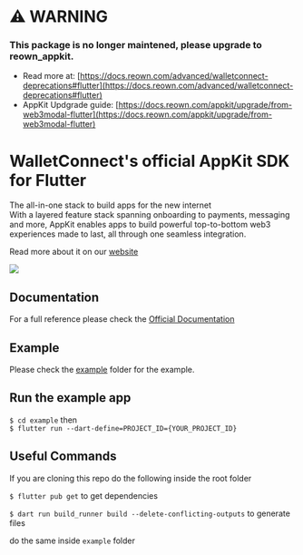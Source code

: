 # ⚠️ WARNING

### This package is no longer maintened, please upgrade to reown_appkit.

- Read more at: [https://docs.reown.com/advanced/walletconnect-deprecations#flutter](https://docs.reown.com/advanced/walletconnect-deprecations#flutter)
- AppKit Updgrade guide: [https://docs.reown.com/appkit/upgrade/from-web3modal-flutter](https://docs.reown.com/appkit/upgrade/from-web3modal-flutter)

# WalletConnect's official AppKit SDK for Flutter

The all-in-one stack to build apps for the new internet<br />
With a layered feature stack spanning onboarding to payments, messaging and more, AppKit enables apps to build powerful top-to-bottom web3 experiences made to last, all through one seamless integration.

Read more about it on our [website](https://walletconnect.com/appkit)

<img src="https://images.prismic.io/wallet-connect/ZmcC_Zm069VX1mgF_ak5.png">

## Documentation

For a full reference please check the [Official Documentation](https://docs.walletconnect.com/appkit/flutter/core/installation)

## Example

Please check the [example](https://github.com/WalletConnect/Web3ModalFlutter/tree/master/example) folder for the example.

## Run the example app

`$ cd example` then <br />
`$ flutter run --dart-define=PROJECT_ID={YOUR_PROJECT_ID}`

## Useful Commands

If you are cloning this repo do the following inside the root folder

`$ flutter pub get` to get dependencies

`$ dart run build_runner build --delete-conflicting-outputs` to generate files

do the same inside `example` folder
